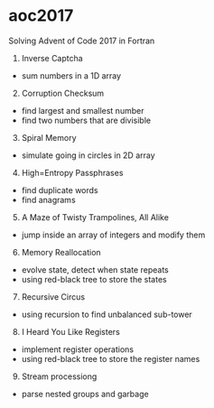 # aoc2017
Solving Advent of Code 2017 in Fortran

1. Inverse Captcha
- sum numbers in a 1D array
2. Corruption Checksum
- find largest and smallest number
- find two numbers that are divisible
3. Spiral Memory
- simulate going in circles in 2D array
4. High=Entropy Passphrases
- find duplicate words
- find anagrams
5. A Maze of Twisty Trampolines, All Alike
- jump inside an array of integers and modify them
6. Memory Reallocation
- evolve state, detect when state repeats
- using red-black tree to store the states
7. Recursive Circus
- using recursion to find unbalanced sub-tower
8. I Heard You Like Registers
- implement register operations
- using red-black tree to store the register names
9. Stream processiong
- parse nested groups and garbage